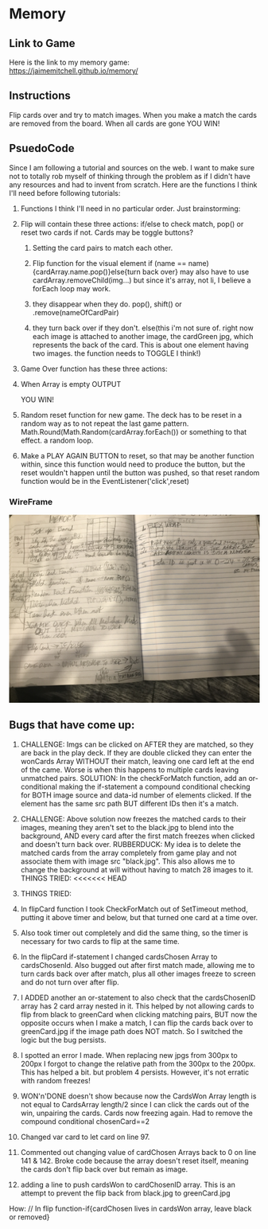 # Memory

## Link to Game
Here is the link to my memory game: https://jaimemitchell.github.io/memory/

## Instructions
Flip cards over and try to match images. When you make a match the cards are removed from the board. When all cards are gone YOU WIN!

## PsuedoCode

Since I am following a tutorial and sources on the web. I want to make sure not to totally rob myself of thinking through the problem as if I didn't have any resources and had to invent from scratch. Here are the functions I think I'll need before following tutorials:

1. Functions I think I'll need in no particular order. Just brainstorming:

  1. Flip will contain these three actions: if/else to check match, pop() or reset two cards if not. Cards may be toggle buttons?
      1. Setting the card pairs to match each other.
      2. Flip function for the visual element
   if (name == name){cardArray.name.pop()}else{turn back over} may also have to use cardArray.removeChild(img...) but since it's array, not li, I believe a forEach loop may work. 
   
      3. they disappear when they do. 
   pop(), shift() or .remove(nameOfCardPair)
   
      4. they turn back over if they don't.
   else(this i'm not sure of. right now each image is attached to another image, the cardGreen jpg, which represents the back of the card. This is about one element having two images. the function
   needs to TOGGLE I think!) 
   
 2. Game Over function has these three actions: 
   
   1. When Array is empty OUTPUT <p> YOU WIN! </p>
   
   2. Random reset function for new game. The deck has to be reset in a random way as to not repeat the last game pattern.
      Math.Round(Math.Random(cardArray.forEach()) or something to that effect. a random loop. 
   3. Make a PLAY AGAIN BUTTON to reset, so that may be another function within, since this function would need to produce the button, but the 
      reset wouldn't happen until the button was pushed, so that reset random function would be in the EventListener('click',reset)

### WireFrame
![alt text](https://github.com/JaimeMitchell/memory/blob/1bf8b6aa368c58c737c94458298bea4a25f5e392/images/brainstorming.jpg "My WireLess Frame")

## Bugs that have come up:

1. CHALLENGE: Imgs can be clicked on AFTER they are matched, so they are back in the play deck. If they are double clicked they can enter the wonCards Array WITHOUT their match, leaving one card left at the end of the came. Worse is when this happens to multiple cards leaving unmatched pairs.
SOLUTION: In the checkForMatch function, add an or-conditional making the if-statement a compound conditional checking for BOTH image source and data-id number of elements clicked. If the element has the same src path BUT different IDs then it's a match.

2. CHALLENGE: Above solution now freezes the matched cards to their images, meaning they aren't set to the black.jpg to blend into the background, AND every card after the first match freezes when clicked and doesn't turn back over. 
RUBBERDUCK: My idea is to delete the matched cards from the array completely from game play and not associate them with image src "black.jpg". This also allows me to change the background at will without having to match 28 images to it.
THINGS TRIED: 
<<<<<<< HEAD
1. THINGS TRIED: 
  1. In flipCard function I took CheckForMatch out of SetTimeout method, putting it above timer and below, but that turned one card at a time over. 
  2. Also took timer out completely and did the same thing, so the timer is necessary for two cards to flip at the same time. 
  3. In the flipCard if-statement I changed cardsChosen Array to cardsChosenId. Also bugged out after first match made, allowing me to turn cards back over after match, plus all other images freeze to screen and do not turn over after flip.
  4. I ADDED another an or-statement to also check that the cardsChosenID array has 2 card array nested in it. This helped by not allowing cards to flip from black to greenCard when clicking matching pairs, BUT now the opposite occurs when I make a match, I can flip the cards back over to greenCard.jpg if the image path does NOT match. So I switched the logic but the bug persists.
  5. I spotted an error I made. When replacing new jpgs from 300px to 200px I forgot to change the relative path from the 300px to the 200px. This has helped a bit. but problem 4 persists. However, it's not erratic with random freezes!
  6. WON'n'DONE doesn't show because now the CardsWon Array length is not equal to CardsArray length/2 since I can click the cards out of the win, unpairing the cards. Cards now freezing again. Had to remove the compound conditional chosenCard==2
  7. Changed var card to let card on line 97.
  8. Commented out changing value of cardChosen Arrays back to 0 on line 141 & 142. Broke code because the array doesn't reset itself, meaning the cards don't flip back over but remain as image.
  9. adding a line to push cardsWon to cardChosenID array. This is an attempt to prevent the flip back from black.jpg to greenCard.jpg
  
  How:  // In flip function-if{cardChosen lives in cardsWon array, leave black or removed}